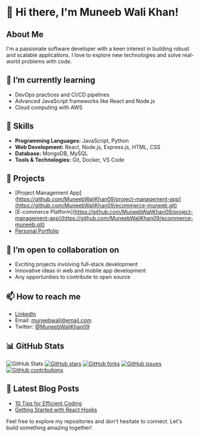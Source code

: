 # 👋 Hi there, I'm Muneeb Wali Khan!

## About Me
I'm a passionate software developer with a keen interest in building robust and scalable applications. I love to explore new technologies and solve real-world problems with code.

## 🌱 I’m currently learning
- DevOps practices and CI/CD pipelines
- Advanced JavaScript frameworks like React and Node.js
- Cloud computing with AWS

## 🔧 Skills
- **Programming Languages:** JavaScript, Python
- **Web Development:** React, Node.js, Express.js, HTML, CSS
- **Database:** MongoDB, MySQL
- **Tools & Technologies:** Git, Docker, VS Code

## 🚀 Projects
- [Project Management App](https://github.com/MuneebWaliKhan09/project-management-app](https://github.com/MuneebWaliKhan09/ecommerce-muneeb.git)
- [E-commerce Platform](https://github.com/MuneebWaliKhan09/project-management-app](https://github.com/MuneebWaliKhan09/ecommerce-muneeb.git)
- [Personal Portfolio](https://github.com/MuneebWaliKhan09/personal-portfolio)

## 👀 I’m open to collaboration on
- Exciting projects involving full-stack development
- Innovative ideas in web and mobile app development
- Any opportunities to contribute to open source

## 📫 How to reach me
- [LinkedIn](https://www.linkedin.com/in/muneebwalikhan/)
- Email: muneebwali@email.com
- Twitter: [@MuneebWaliKhan09](https://twitter.com/MuneebWaliKhan09)

## 📊 GitHub Stats
![GitHub Stats](https://github-readme-stats.vercel.app/api?username=MuneebWaliKhan09&show_icons=true&theme=dark)
[![GitHub stars](https://img.shields.io/github/stars/MuneebWaliKhan09?style=social)](https://github.com/MuneebWaliKhan09)
[![GitHub forks](https://img.shields.io/github/forks/MuneebWaliKhan09/project-management-app?style=social)](https://github.com/MuneebWaliKhan09/project-management-app)
[![GitHub issues](https://img.shields.io/github/issues/MuneebWaliKhan09/e-commerce-platform)](https://github.com/MuneebWaliKhan09/e-commerce-platform/issues)
[![GitHub contributions](https://img.shields.io/github/contributors/MuneebWaliKhan09/personal-portfolio)](https://github.com/MuneebWaliKhan09/personal-portfolio/graphs/contributors)


## 📝 Latest Blog Posts
- [10 Tips for Efficient Coding](https://dev.to/muneebwali/10-tips-for-efficient-coding-2i05)
- [Getting Started with React Hooks](https://dev.to/muneebwali/getting-started-with-react-hooks-45oa)

Feel free to explore my repositories and don't hesitate to connect. Let's build something amazing together!
